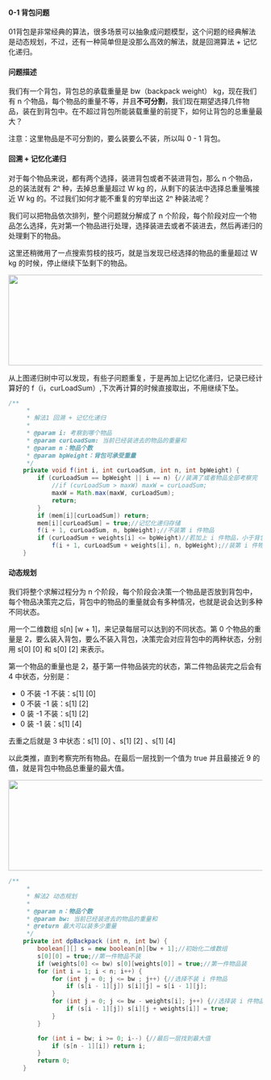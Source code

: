 #### 0-1 背包问题

01背包是非常经典的算法，很多场景可以抽象成问题模型，这个问题的经典解法是动态规划，不过，还有一种简单但是没那么高效的解法，就是回溯算法 + 记忆化递归。

#### 问题描述

我们有一个背包，背包总的承载重量是 bw（backpack weight） kg，现在我们有 n 个物品，每个物品的重量不等，并且**不可分割**，我们现在期望选择几件物品，装在到背包中。在不超过背包所能装载重量的前提下，如何让背包的总重量最大？

注意：这里物品是不可分割的，要么装要么不装，所以叫 0 - 1 背包。

#### 回溯 + 记忆化递归

对于每个物品来说，都有两个选择，装进背包或者不装进背包，那么 n 个物品，总的装法就有 2ⁿ 种，去掉总重量超过 W kg 的，从剩下的装法中选择总重量嘴接近 W kg 的。不过我们如何才能不重复的穷举出这 2ⁿ 种装法呢？

我们可以把物品依次排列，整个问题就分解成了 n 个阶段，每个阶段对应一个物品怎么选择，先对第一个物品进行处理，选择装进去或者不装进去，然后再递归的处理剩下的物品。

这里还稍微用了一点搜索剪枝的技巧，就是当发现已经选择的物品的重量超过 W kg 的时候，停止继续下坠剩下的物品。

<div align="center"><img src="../../../../resources/img/backpack/backpack.png" height="180" width="700" ></div>

从上图递归树中可以发现，有些子问题重复，于是再加上记忆化递归，记录已经计算好的 f（i，curLoadSum）,下次再计算的时候直接取出，不用继续下坠。

```java
/**
     *
     * 解法1 回溯 + 记忆化递归
     *
     * @param i: 考察到哪个物品
     * @param curLoadSum: 当前已经装进去的物品的重量和
     * @param n：物品个数
     * @param bpWeight：背包可承受重量
     */
    private void f(int i, int curLoadSum, int n, int bpWeight) {
        if (curLoadSum == bpWeight || i == n) {//装满了或者物品全部考察完
            //if (curLoadSum > maxW) maxW = curLoadSum;
            maxW = Math.max(maxW, curLoadSum);
            return;
        }
        if (mem[i][curLoadSum]) return;
        mem[i][curLoadSum] = true;//记忆化递归存储
        f(i + 1, curLoadSum, n, bpWeight);//不装第 i 件物品
        if (curLoadSum + weights[i] <= bpWeight)//若加上 i 件物品，小于背包承载重量，再继续装 (剪枝)
            f(i + 1, curLoadSum + weights[i], n, bpWeight);//装第 i 件物品
    }

```

#### 动态规划

我们将整个求解过程分为 n 个阶段，每个阶段会决策一个物品是否放到背包中，每个物品决策完之后，背包中的物品的重量就会有多种情况，也就是说会达到多种不同状态。

用一个二维数组 s[n] [w + 1]，来记录每层可以达到的不同状态。第 0 个物品的重量是 2，要么装入背包，要么不装入背包，决策完会对应背包中的两种状态，分别用 s[0] [0] 和 s[0] [2] 来表示。

第一个物品的重量也是 2，基于第一件物品装完的状态，第二件物品装完之后会有 4 中状态，分别是：

-  0 不装 -1 不装：s[1] [0] 
-  0 不装 -1 装：s[1] [2] 
-  0 装 -1 不装：s[1] [2] 
-  0 装 -1 装：s[1] [4] 

去重之后就是 3 中状态：s[1] [0] 、s[1] [2] 、s[1] [4] 

以此类推，直到考察完所有物品。在最后一层找到一个值为 true 并且最接近 9 的值，就是背包中物品总重量的最大值。

<div align="center"><img src="../../../../resources/img/backpack/bpdp.png" height="180" width="700" ></div>

```java
/**
     *
     * 解法2 动态规划
     *
     * @param n：物品个数
     * @param bw: 当前已经装进去的物品的重量和
     * @return 最大可以装多少重量
     */
    private int dpBackpack (int n, int bw) {
        boolean[][] s = new boolean[n][bw + 1];//初始化二维数组
        s[0][0] = true;//第一件物品不装
        if (weights[0] <= bw) s[0][weights[0]] = true;//第一件物品装
        for (int i = 1; i < n; i++) {
            for (int j = 0; j <= bw ; j++) {//选择不装 i 件物品
                if (s[i - 1][j]) s[i][j] = s[i - 1][j];
            }
            for (int j = 0; j <= bw - weights[i]; j++) {//选择装 i 件物品
                if (s[i - 1][j]) s[i][j + weights[i]] = true;
            }
        }

        for (int i = bw; i >= 0; i--) {//最后一层找到最大值
            if (s[n - 1][i]) return i;
        }
        return 0;
    }
```

